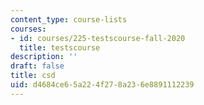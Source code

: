 ```yaml
---
content_type: course-lists
courses:
- id: courses/225-testscourse-fall-2020
  title: testscourse
description: ''
draft: false
title: csd
uid: d4684ce6-5a22-4f27-8a23-6e8891112239
---
```

